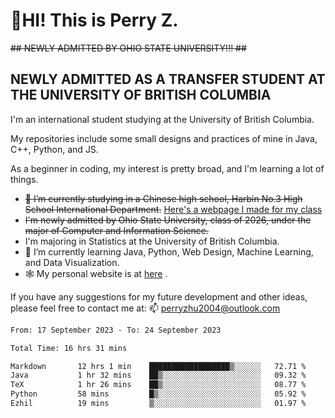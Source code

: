 # 🌄HI! This is Perry Z. <br> #
<s>## NEWLY ADMITTED BY OHIO STATE UNIVERSITY!!! ##</s>
## NEWLY ADMITTED AS A TRANSFER STUDENT AT THE UNIVERSITY OF BRITISH COLUMBIA ##
I'm an international student studying at the University of British Columbia. <br>

My repositories include some small designs and practices of mine in Java, C++, Python, and JS. <br>

As a beginner in coding, my interest is pretty broad, and I'm learning a lot of things. <br>
- <s>🔭 I’m currently studying in a Chinese high school, Harbin No.3 High School International Department.</s> [Here's a webpage I made for my class](https://perry2004.github.io/weirdos/)
- <s> I'm newly admitted by Ohio State University, class of 2026, under the major of Computer and Information Science. </s>
- I'm majoring in Statistics at the University of British Columbia. 
- 🌱 I’m currently learning Java, Python, Web Design, Machine Learning, and Data Visualization. 
- 🕸️ My personal website is at <a href="https://zhu-yp.cn">here</a> .  

If you have any suggestions for my future development and other ideas, please feel free to contact me at: 📫 [perryzhu2004@outlook.com](mailto:perryzhu2004@outlook.com)

<!--START_SECTION:waka-->

```txt
From: 17 September 2023 - To: 24 September 2023

Total Time: 16 hrs 31 mins

Markdown       12 hrs 1 min    ██████████████████▒░░░░░░   72.71 %
Java           1 hr 32 mins    ██▒░░░░░░░░░░░░░░░░░░░░░░   09.32 %
TeX            1 hr 26 mins    ██▒░░░░░░░░░░░░░░░░░░░░░░   08.77 %
Python         58 mins         █▒░░░░░░░░░░░░░░░░░░░░░░░   05.92 %
Ezhil          19 mins         ▒░░░░░░░░░░░░░░░░░░░░░░░░   01.97 %
```

<!--END_SECTION:waka-->
